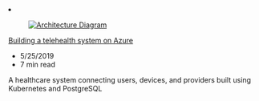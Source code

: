 <!-- This file is automatically generated by build/architectures/build_index.py. Any updates will be lost. -->

<!-- markdownlint-disable MD033 -->

<li class="grid-item item-column" data-categories="Containers Databases ">
<article class="card">
    <div class="card-header has-margin-bottom-none" aria-hidden="true">
        <figure class="image diagram has-height-175 has-overflow-hidden level">
            <a href="/azure/architecture/example-scenario/apps/telehealth-system"><img src="/azure/architecture/browse/thumbs/telehealth-system.png" class="diagram" alt="Architecture Diagram" data-linktype="relative-path"></a>
        </figure>
    </div>
    <div class="card-content">
        <a class="card-content-title has-margin-top-none" href="/azure/architecture/example-scenario/apps/telehealth-system">
            <p>Building a telehealth system on Azure</p>
        </a>
        <ul class="card-content-metadata">
            <li>5/25/2019</li>
            <li>7 min read</li>
        </ul>
        <p class="card-content-description">A healthcare system connecting users, devices, and providers built using Kubernetes and PostgreSQL</p>
        <div class="bottom-to-top-fade is-hidden-mobile"></div>
    </div>
</article>
</li>
